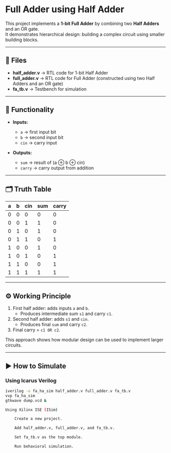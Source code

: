 # Full Adder using Half Adder

This project implements a **1-bit Full Adder** by combining two **Half Adders** and an OR gate.  
It demonstrates hierarchical design: building a complex circuit using smaller building blocks.

---

## 📂 Files
- **half_adder.v** → RTL code for 1-bit Half Adder  
- **full_adder.v** → RTL code for Full Adder (constructed using two Half Adders and an OR gate)  
- **fa_tb.v** → Testbench for simulation  

---

## 🧮 Functionality
- **Inputs:**
  - `a` → first input bit  
  - `b` → second input bit  
  - `cin` → carry input  

- **Outputs:**
  - `sum` → result of (a ⊕ b ⊕ cin)  
  - `carry` → carry output from addition  

---

## 🗂 Truth Table

| a | b | cin | sum | carry |
|---|---|-----|-----|-------|
| 0 | 0 | 0   |  0  |   0   |
| 0 | 0 | 1   |  1  |   0   |
| 0 | 1 | 0   |  1  |   0   |
| 0 | 1 | 1   |  0  |   1   |
| 1 | 0 | 0   |  1  |   0   |
| 1 | 0 | 1   |  0  |   1   |
| 1 | 1 | 0   |  0  |   1   |
| 1 | 1 | 1   |  1  |   1   |

---

## ⚙️ Working Principle
1. First half adder: adds inputs `a` and `b`.  
   - Produces intermediate sum `s1` and carry `c1`.  
2. Second half adder: adds `s1` and `cin`.  
   - Produces final `sum` and carry `c2`.  
3. Final carry = `c1 OR c2`.  

This approach shows how modular design can be used to implement larger circuits.

---

## ▶️ How to Simulate

### Using Icarus Verilog
```bash
iverilog -o fa_ha_sim half_adder.v full_adder.v fa_tb.v
vvp fa_ha_sim
gtkwave dump.vcd &

Using Xilinx ISE (ISim)

    Create a new project.

    Add half_adder.v, full_adder.v, and fa_tb.v.

    Set fa_tb.v as the top module.

    Run behavioral simulation.
